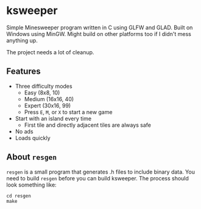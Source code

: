 # ksweeper

Simple Minesweeper program written in C using GLFW and GLAD. Built on Windows using MinGW. Might build on other platforms too if I didn't mess anything up.

The project needs a lot of cleanup.

## Features
- Three difficulty modes
	- Easy (8x8, 10)
	- Medium (16x16, 40)
	- Expert (30x16, 99)
	- Press `E`, `M`, or `X` to start a new game
- Start with an island every time
	- First tile and directly adjacent tiles are always safe
- No ads
- Loads quickly

## About `resgen`
`resgen` is a small program that generates .h files to include binary data. You need to build `resgen` before you can build ksweeper. The process should look something like:
```
cd resgen
make
```
